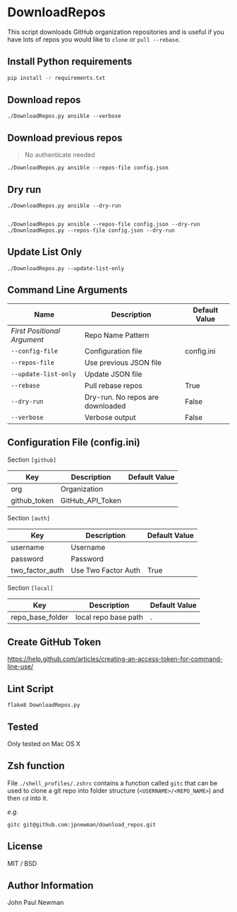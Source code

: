 # DownloadRepos

This script downloads GitHub organization repositories and is useful if you have lots of repos you would like to ```clone``` or ```pull --rebase```.

## Install Python requirements

~~~bash
pip install -r requirements.txt
~~~

## Download repos

~~~
./DownloadRepos.py ansible --verbose
~~~

## Download previous repos

> No authenticate needed

~~~
./DownloadRepos.py ansible --repos-file config.json
~~~

## Dry run

~~~
./DownloadRepos.py ansible --dry-run


./DownloadRepos.py ansible --repos-file config.json --dry-run
./DownloadRepos.py --repos-file config.json --dry-run
~~~

## Update List Only

~~~
./DownloadRepos.py --update-list-only
~~~

## Command Line Arguments

|Name|Description|Default Value|
|---|---|---|
|*First Positional Argument*|Repo Name Pattern||
|```--config-file```|Configuration file|config.ini|
|```--repos-file```|Use previous JSON file||
|```--update-list-only```|Update JSON file||
|```--rebase```|Pull rebase repos|True|
|```--dry-run```|Dry-run. No repos are downloaded|False|
|```--verbose```|Verbose output|False|

## Configuration File (config.ini)

Section ```[github]```

|Key|Description|Default Value|
|---|---|---|
|org|Organization||
|github_token|GitHub\_API_Token||

Section ```[auth]```

|Key|Description|Default Value|
|---|---|---|
|username|Username||
|password|Password||
|two\_factor_auth|Use Two Factor Auth|True|

Section ```[local]```

|Key|Description|Default Value|
|---|---|---|
|repo\_base_folder|local repo base path|.|


## Create GitHub Token

<https://help.github.com/articles/creating-an-access-token-for-command-line-use/>

## Lint Script

~~~
flake8 DownloadRepos.py
~~~

## Tested

Only tested on Mac OS X

## Zsh function

File ```./shell_profiles/.zshrc``` contains a function called ```gitc``` that can be used to clone a git repo into folder structure (```<USERNAME>/<REPO_NAME>```) and then ```cd``` into it.

*e.g.*

~~~
gitc git@github.com:jpnewman/download_repos.git
~~~

## License

MIT / BSD

## Author Information

John Paul Newman
